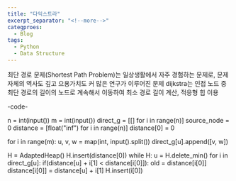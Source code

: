 ```yaml
---
title: "다익스트라"
excerpt_separator: "<!--more-->"
categproes:
  - Blog
tags:
  - Python
  - Data Structure
---
```


최단 경로 문제(Shortest Path Problem)는 일상생활에서 자주 경험하는 문제로, 문제 자체의 역사도 깊고 으용가치도 커 많은 연구가 이루어진 문제
dijkstra는 인접 노드 중 최단 경로의 길이의 노드로 계속해서 이동하여 최소 경로 길이 계산, 적응형 힙 이용

-code-

n = int(input())
m = int(input())
direct_g = [[] for i in range(n)]
source_node = 0
distance = [float("inf") for i in range(n)]
distance[0] = 0

for i in range(m):
u, v, w = map(int, input().split())
direct_g[u].append([v, w])

H = AdaptedHeap()
H.insert(distance[0])
while H:
u = H.delete_min()
for i in direct_g[u]:
if(distance[u] + i[1] < distance[i[0]]):
old = distance[i[0]]
distance[i[0]] = distance[u] + i[1]
H.insert(i[0])
